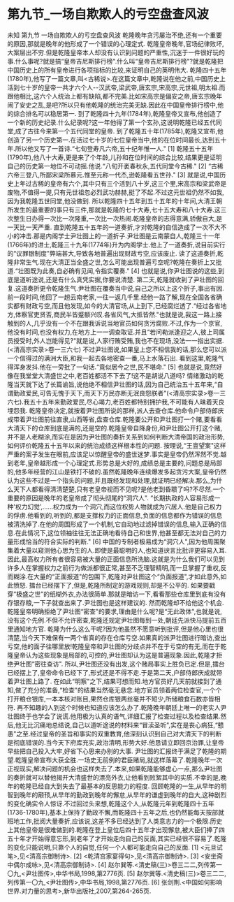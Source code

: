 # 第九节_一场自欺欺人的亏空盘查风波

未知
第九节
一场自欺欺人的亏空盘查风波
乾隆晚年贪污屡治不绝,还有一个重要的原因,那就是晚年的他形成了一个错误的心理定式.
乾隆皇帝晚年,官场纪律败坏,大案层出不穷.但是乾隆皇帝本人却没有认识到问题的严重性,沉迷于一件很好玩的事.什么事呢?就是搞“皇帝吉尼斯排行榜".什么叫“皇帝吉尼斯排行榜"?就是乾隆把中国历史上的所有皇帝进行各项指标的比较,来证明自己的英明伟大.
乾隆四十五年(1780年),他写了一篇文章,叫<古稀说>.在这篇文章中,乾隆说在他之前,中国历史上活到七十岁的皇帝一共才六个人--汉武帝,梁武帝,唐玄宗,宋高宗,元世祖,明太祖.而跟他相比,这六个人统治上都有缺陷,都不完美.比如宋高宗是偏安之帝,唐玄宗晚年闹了安史之乱,是吧?所以只有他乾隆的统治完美无缺.因此在中国皇帝排行榜中,他的综合排名可以稳居第一.
到了乾隆四十九年(1784年),乾隆皇帝又宣布,他创造了一个新的历史纪录.什么纪录呢?这一年他得了第一个玄孙,这说明乾隆已经五代同堂,成了古往今来第一个五代同堂的皇帝.
到了乾隆五十年(1785年),乾隆又宣布,他创造了另一个历史第一.在活过七十岁的七位皇帝当中,他的在位时间最长,达到五十年.所以他又写了一首诗.“七旬登寿凡六帝,五十纪年惟一人."
[1]
乾隆五十五年(1790年),他八十大寿,更是来了个年龄,儿孙和在位时间的综合比较,结果更是证明自己的历史第一地位不可动摇.他说.“八旬开袤春秋永,五代同堂今古稀."
[2]
“古稀六帝三登八,所鄙宋梁所慕元.惟至元称一代杰,逊乾隆看五世孙."
[3]
就是说,中国历史上年过古稀的皇帝有六个,其中只有三个活到八十岁,这三个里,宋高宗和梁武帝是废物,不值得一提,只有元世祖忽必烈武功赫赫,挺了不起.不过这元世祖仍然不如我,因为我乾隆五世同堂,他没做到.
所以乾隆四十五年到五十五年的十年间,大清王朝所发生的最重要的事只有三件,那就是乾隆的七十大寿,七十五大寿和八十大寿.这三次整生日办得一次比一次隆重,一次比一次热闹.乾隆皇帝的志得意满,骄傲自大,是一天比一天严重.
直到乾隆五十五年的一道奏折,才对乾隆的自信造成了一次不大不小的冲击.那是内阁学士尹壮图上的一道折子.尹壮图是云南蒙自人,乾隆三十一年(1766年)的进士,乾隆三十九年(1774年)升为内阁学士.他上了一道奏折,说目前实行的“议罪银制度"弊端甚大,导致各地普遍出现财政亏空,应该废止.
读了这道奏折,乾隆非常生气.现在大清正当全盛之世,怎么可能出现普遍亏空呢?乾隆在奏折上又批道.“壮图既为此奏,自必确有见闻,令指实覆奏."
[4]
也就是说,你尹壮图说的这些,到底是道听途说,还是有什么真凭实据,你要说清楚.
第二天,乾隆就收到了尹壮图的回复.这道奏折更令乾隆生气.尹壮图在覆奏当中说,自己之所以上这个折子,事出有因.前一段时间,他回了一趟云南老家,一往一返几千里.经他一路了解,现在全国各省确实都有财政亏空,而且他发现,如今的大清官场,从上到下,已经腐烂透了.“经过各省地方,体察官吏贤否,商民半皆蹙额兴叹.各省风气,大抵皆然."也就是说,我这一路上接触到的人,几乎没有一个不在跟我诉说当地官员如何贪污腐败.不过,作为一个京官,他没有时间,也没有权力,在地方上一一调查取证.并且“若问勒派逢迎之人,彼上司属员授受时,外人岂能得见?"就是说,人家行贿受贿,我也不在现场,没法一一指出实据.(<清高宗实录>卷一三六七)
不过尹壮图说,如果皇上您不相信我的话,那么您可以派一个信得过的满洲大臣,和我一起去各地密查一番,马上水落石出.
看到这里,乾隆气得浑身发抖.他在一旁批了一句话.“竟似居今之世,民不堪命."
[5]
也就是说,竟然好像在我堂堂大清盛世之中,老百姓都活不下去了!这不是胡说八道吗?
情绪激动的乾隆当天就下达了长篇谕旨,说他绝不相信尹壮图的话,因为自己统治五十五年来,“自谓勤政爱民,可告无愧于天下,而天下万民亦断无泯良怨朕者"(<清高宗实录>卷一三六七).我五十五年来勤政爱民,尽心竭力,老百姓都特别拥护我,不可能有人昧着天良埋怨我.
乾隆皇帝决定,就按着尹壮图所说的那样,派人去查仓库.他命令户部侍郎庆成带着尹壮图前往直隶,山西等省,盘查仓库.乾隆要公开和尹壮图打一个赌,要看看大清天下的仓库到底是满的,还是空的.乾隆皇帝自降身份,和尹壮图公开打这个赌,并不是人老糊涂,而实在是因为尹壮图的奏折关系到如何判断大清帝国的政治形势,如何评价乾隆五十五年以来的统治成绩这样根本性的问题.
按理说,“王亶望案"这样严重的案子发生在眼前,应该足以惊醒皇帝的盛世迷梦.事实是皇帝仍然浑然不觉.越到老年,皇帝越形成一个心理定式.形势总是大好的,成绩总是主要的,问题总是局部的,他多年经营的江山是铁打不破的.虽然乾隆晚年连续爆发多起贪污大案,皇帝仍然认为这些不过是一个指头的问题,并且既经发现和处理,就证明已经解决.那么,为什么天下人都看得清清楚楚,只有老皇帝视而不见呢?是他老到昏聩了吗?不尽然.一个重要的原因是晚年的老皇帝成了彻头彻尾的“洞穴人".
“长期执政的人容易形成一种'权力幻觉’,......权力成为一个洞穴,而这位权势人物就成为穴居人.他是自己权力的俘虏.他看到的,听到的,都是支撑权力的正面信息,负面的信息都作为错误的信息被清洗掉了.在他的周围形成了一个机制,它自动地过滤掉错误的信息,输入正确的信息.在此情况下,这位领袖往往无法正确地看待自己和世界,他甚至都无法对自己的力量形成恰当的符合实际的判断."
[6]
中国的专制者极易成为“洞穴人",因为他周围聚集着大量以窥测他心思为生的人.即使是最聪明的人,也知道谀言比批评更容易入耳.因此,最高权力所有者很容易被大量的正面信息所洗脑.这就是为什么我们可以见到许多人在掌握权力之前行为做派都很正常,甚至不乏理智精明,而一旦掌握了重权,反而糊涂.在大量的“正面报道"的包围下,乾隆对尹壮图这个“负面报道",才如此意外,如此愤怒.
擂台已经摆下了,但是,乾隆所制定的游戏规则,却是不公平的.
如果要戳穿“极盛之世"的纸糊外衣,办法很简单.那就是暗访一下,看看那些仓库里到底有没有存银存粮,一下子就查出来了.尹壮图也是这样建议的.
然而乾隆却不给他这个机会.乾隆皇帝明确拒绝了尹壮图“密查"的要求,理由是什么呢?是“无此政体",也就是说,没有这个先例.不但不允许密查,乾隆还规定尹壮图每到一处,朝廷先派快马提前五百里通知地方官.
乾隆为什么这么干呢?因为他虽然不愿意听到批评,但是他心里也很清楚,当今天下难保有一两个省真的存在仓库亏空.如果真的派尹壮图进行暗访,查出亏空,他的面子往哪里放!乾隆皇帝和尹壮图的分歧点并不在于亏空的有无,而在于乾隆皇帝认为这些现象是局部的,可控的,尹壮图却认为这是普遍现象.因此,乾隆才拒绝尹壮图“密往查访".
所以,尹壮图还没有出发,这个赌局事实上胜负已定.但是,擂台已经摆上了,皇帝命令已经下了,形式还是不得不走.于是第二天,户部侍郎庆成就带着尹壮图上路了.
在如此“明察"之下,结果可想而知.地方官员好几天前就接到了通知,做了充分的准备,“检查"的结果当然毫无悬念.地方官员领着两位检查官,一个个打开粮仓银库,一本本核对账目,果然仓库银两丝毫并不短少,所储粮食石数亦皆相符.
再不知趣的人到这个时候也知道应该怎么办了.乾隆晚年朝廷上唯一的老实人尹壮图终于也学会了说谎.他用极为认真的语气,详细汇报了检查过程以及检查结果.然后,他无比沉痛地总结说,自己以道听途说的材料来“冒渎圣听",实在是丧心病狂,“戆愚"之至.经过皇帝的圣旨和事实的双重教育,他深刻认识到自己对大清天下的判断是彻底错误的.当今天下府库充实,政治清明,形势大好.他恳请立即回京治罪,让皇帝早些把自己投入大牢,好省下心思来办别的大事.
尹壮图的汇报终于满足了乾隆的期望.乾隆皇帝宣布大获全胜.一场史无前例的君臣赌局,就这样落幕了.乾隆晚年一次正视现实,解决问题的机会也这样失去了.本来,如果乾隆能够虚心一点,那么尹壮图的奏折就可以替他揭开大清盛世的漂亮外衣,让他看到败絮其中的实质.不幸的是,晚年的乾隆已经自大到失去了最基本的反思能力的程度.
回顾乾隆的一生,从早年的明智到晚年的颟顸,从早年的勤政到晚年的懈怠,从早年的谦虚到晚年的自大,这种剧烈的变化确实令人惊讶.不过回过头来想,乾隆这个人,从乾隆元年到乾隆四十五年(1736-1780年),基本上保持了勤政不懈,而乾隆四十五年之后,也仍然能每天按部就班地工作,批阅大量奏折,应该说,这差不多已经达到了人类意志力的一个极限.历史上其他皇帝是很难做到的.乾隆在登上皇位后四十五年才出现懈怠,被大臣们捧了四五十年才开始得意忘形,到老年了才开始走向自己的反面,其实已经很不容易了.乾隆的变化只能说明,只靠个人的自觉,任何一个人都可能走向自己的反面.
[1]
<元旦试笔>,见<清高宗御制诗>.
[2]
<乾清宫家宴得句>,见<清高宗御制诗>.
[3]
<安坐斋中偶尔成咏>,见<清高宗御制诗>.
[4]
赵尔巽等.<清史稿(三)>卷三二二,列传第一〇九,<尹壮图传>,中华书局,1998,第2776页.
[5]
赵尔巽等.<清史稿(三)>卷三二二,列传第一〇九,<尹壮图传>,中华书局,1998,第2776页.
[6]
张剑荆.<中国如何影响世界.对力量的思考>,新华出版社,2007,第264-265页.